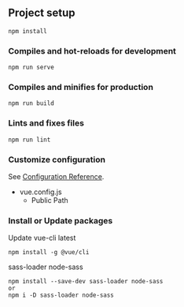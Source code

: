 ## Project setup
```
npm install
```

### Compiles and hot-reloads for development
```
npm run serve
```

### Compiles and minifies for production
```
npm run build
```

### Lints and fixes files
```
npm run lint
```

### Customize configuration
See [Configuration Reference](https://cli.vuejs.org/config/).
- vue.config.js
  - Public Path

### Install or Update packages

Update vue-cli latest
```
npm install -g @vue/cli
```

sass-loader node-sass
```
npm install --save-dev sass-loader node-sass
or
npm i -D sass-loader node-sass
```